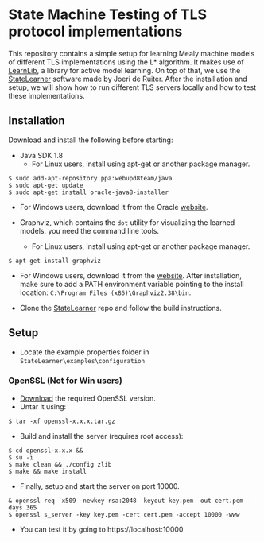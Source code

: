 # State Machine Testing of TLS protocol implementations

This repository contains a simple setup for learning Mealy machine models of different TLS implementations using the L* algorithm.
It makes use of [LearnLib](http://learnlib.de/), a library for active model learning. On top of that, we use the [StateLearner](https://github.com/jderuiter/statelearner) software made by Joeri de Ruiter.
After the install ation and setup, we will show how to run different TLS servers locally and how to test these implementations.

## Installation

Download and install the following before starting:
* Java SDK 1.8
  * For Linux users, install using apt-get or another package manager.
```
$ sudo add-apt-repository ppa:webupd8team/java
$ sudo apt-get update
$ sudo apt-get install oracle-java8-installer
```
 * For Windows users, download it from the Oracle [website](http://www.oracle.com/technetwork/java/javase/downloads/jdk8-downloads-2133151.html).

* Graphviz, which contains the `dot` utility for visualizing the learned models, you need the command line tools.
  * For Linux users, install using apt-get or another package manager.
```
$ apt-get install graphviz
```
  * For Windows users, download it from the [website](http://graphviz.org/download_windows.php). After installation, make sure to add a PATH environment variable pointing to the install location: `C:\Program Files (x86)\Graphviz2.38\bin`.

* Clone the [StateLearner](https://github.com/jderuiter/statelearner) repo and follow the build instructions.

## Setup

* Locate the example properties folder in `StateLearner\examples\configuration`


### OpenSSL (Not for Win users)

* [Download](https://www.openssl.org/source/old/) the required OpenSSL version. 
* Untar it using:
```
$ tar -xf openssl-x.x.x.tar.gz
```
* Build and install the server (requires root access):
```
$ cd openssl-x.x.x && 
$ su -i 
$ make clean && ./config zlib 
$ make && make install
```
* Finally, setup and start the server on port 10000.
```
& openssl req -x509 -newkey rsa:2048 -keyout key.pem -out cert.pem -days 365
$ openssl s_server -key key.pem -cert cert.pem -accept 10000 -www
```
* You can test it by going to https://localhost:10000
